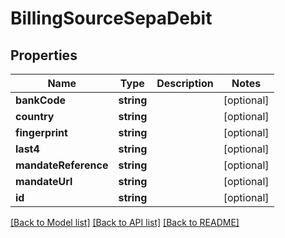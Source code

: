 # BillingSourceSepaDebit

## Properties
Name | Type | Description | Notes
------------ | ------------- | ------------- | -------------
**bankCode** | **string** |  | [optional] 
**country** | **string** |  | [optional] 
**fingerprint** | **string** |  | [optional] 
**last4** | **string** |  | [optional] 
**mandateReference** | **string** |  | [optional] 
**mandateUrl** | **string** |  | [optional] 
**id** | **string** |  | [optional] 

[[Back to Model list]](../README.md#documentation-for-models) [[Back to API list]](../README.md#documentation-for-api-endpoints) [[Back to README]](../README.md)


